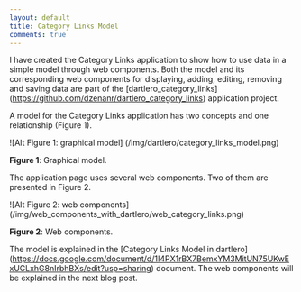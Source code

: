 ```yaml
---
layout: default
title: Category Links Model
comments: true
---
```


I have created the Category Links application to show how to use data in a simple model through web components. Both the model and its corresponding web components for displaying, adding, editing, removing and saving data are part of the [dartlero_category_links] (https://github.com/dzenanr/dartlero_category_links) application project.

A model for the Category Links application has two concepts and one relationship (Figure 1).

![Alt Figure 1: graphical model] (/img/dartlero/category_links_model.png)

**Figure 1**: Graphical model.

The application page uses several web components. Two of them are presented in Figure 2.

![Alt Figure 2: web components] (/img/web_components_with_dartlero/web_category_links.png)

**Figure 2**: Web components.

The model is explained in the [Category Links Model in dartlero] (https://docs.google.com/document/d/1I4PX1rBX7BemxYM3MitUN75UKwExUCLxhG8nIrbhBXs/edit?usp=sharing) document. The web components will be explained in the next blog post.
